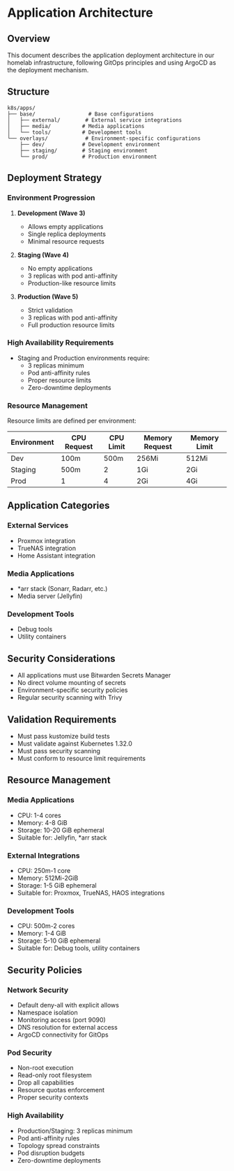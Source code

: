 # Application Architecture

## Overview

This document describes the application deployment architecture in our homelab infrastructure, following GitOps
principles and using ArgoCD as the deployment mechanism.

## Structure

```
k8s/apps/
├── base/                 # Base configurations
│   ├── external/        # External service integrations
│   ├── media/          # Media applications
│   └── tools/          # Development tools
└── overlays/            # Environment-specific configurations
    ├── dev/            # Development environment
    ├── staging/        # Staging environment
    └── prod/           # Production environment
```

## Deployment Strategy

### Environment Progression

1. **Development (Wave 3)**

   - Allows empty applications
   - Single replica deployments
   - Minimal resource requests

2. **Staging (Wave 4)**

   - No empty applications
   - 3 replicas with pod anti-affinity
   - Production-like resource limits

3. **Production (Wave 5)**
   - Strict validation
   - 3 replicas with pod anti-affinity
   - Full production resource limits

### High Availability Requirements

- Staging and Production environments require:
  - 3 replicas minimum
  - Pod anti-affinity rules
  - Proper resource limits
  - Zero-downtime deployments

### Resource Management

Resource limits are defined per environment:

| Environment | CPU Request | CPU Limit | Memory Request | Memory Limit |
| ----------- | ----------- | --------- | -------------- | ------------ |
| Dev         | 100m        | 500m      | 256Mi          | 512Mi        |
| Staging     | 500m        | 2         | 1Gi            | 2Gi          |
| Prod        | 1           | 4         | 2Gi            | 4Gi          |

## Application Categories

### External Services

- Proxmox integration
- TrueNAS integration
- Home Assistant integration

### Media Applications

- \*arr stack (Sonarr, Radarr, etc.)
- Media server (Jellyfin)

### Development Tools

- Debug tools
- Utility containers

## Security Considerations

- All applications must use Bitwarden Secrets Manager
- No direct volume mounting of secrets
- Environment-specific security policies
- Regular security scanning with Trivy

## Validation Requirements

- Must pass kustomize build tests
- Must validate against Kubernetes 1.32.0
- Must pass security scanning
- Must conform to resource limit requirements

## Resource Management

### Media Applications

- CPU: 1-4 cores
- Memory: 4-8 GiB
- Storage: 10-20 GiB ephemeral
- Suitable for: Jellyfin, \*arr stack

### External Integrations

- CPU: 250m-1 core
- Memory: 512Mi-2GiB
- Storage: 1-5 GiB ephemeral
- Suitable for: Proxmox, TrueNAS, HAOS integrations

### Development Tools

- CPU: 500m-2 cores
- Memory: 1-4 GiB
- Storage: 5-10 GiB ephemeral
- Suitable for: Debug tools, utility containers

## Security Policies

### Network Security

- Default deny-all with explicit allows
- Namespace isolation
- Monitoring access (port 9090)
- DNS resolution for external access
- ArgoCD connectivity for GitOps

### Pod Security

- Non-root execution
- Read-only root filesystem
- Drop all capabilities
- Resource quotas enforcement
- Proper security contexts

### High Availability

- Production/Staging: 3 replicas minimum
- Pod anti-affinity rules
- Topology spread constraints
- Pod disruption budgets
- Zero-downtime deployments
